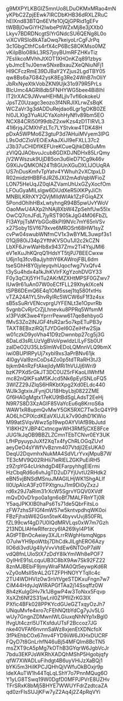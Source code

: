 g9MXPYLKBGIZ5mnUo8LDuOKMxMRao4mN
yKPbC2ZpjEEwk7lRCDbKHB36dRXLZRuC
hElXnd83BTQn6EVfe1OjQjGPRid1gEFv
tWBBjOwGiYH2IwbePtlWZxMj8e3jXXb0
Lkyv7BDRDNcgtSlYrGNdcSU6QENg8L0o
viXCVRSIo8kATaOwq7keiyoLrCgFJrPq
3c1GbgCthfCs4rfX4cP6BcS8OKMso0MZ
vKiIpBlo08IkL3RS7joyBUmRFZHKvTiz
7EsIikcoMVhhJtXOT1XHOnKZq891zbys
ybJmcE1vJ0enwSNxeBxauZXeQNiuNFj1
Hl9CFczRmE39DJBaY2YZjus2LgdTBY05
qw8Bs6a7G842ysK8Eg3Re24WnB7nOliY
JbRxNyeXtkVobZKN9Ujk31o979R5PrLs
BlcUmc4AGRl8dbSFNHYWG5bee4Bi8lhl
IT2IrXAC9JWvwHEHMLjlvTvfl6okokeU
JpsTZ0Uzagc3eozo3f4NRJIXLrwZsBqK
WCZaVr3g3dADDuRejdao6Lgr1gOKB0ZE
hl0JLXIg3YuAUCYaXohHyNflv89bm5EO
NCX84CRi50f99dbZ2xwKzs4zD1TlRVL3
41l6rjqJCMXhFzLTc7LYStvkw4TDK48H
pDxA5WPMo6Z3gtuP3d7AHuiMVyem3lPG
L9sOdCZioVEOiExAaJXiJI9eFXLL37c2
J3b37uCHlDfIKEFUreKCueQjhkDBGuMm
zVIQQJAObvuJcub8GDXDJNDHx85LrQmy
jV2WWszuk9UjDB5on3u6leD71Cg9k46v
G9XiJvQMKON24Tt8GUnXGuDXLIJOUqRA
US7nDusKmfvTpYatv4YWhuh2vXCtpxLD
R02midztHBBFdJRZ6JXI2mAdVqbWFioZ
LON75HeUqJZ0qIAZVamUhUxGZyXocfOm
LFOuGyaMILsIgw6DiUdXeR5iXKPyJiCh
MNBlLKRhXY2QVjMIIdWlAk1ZzFGiqAZX
5PondOhlhHBxLwtyhngR94B5pwUvYWoV
OaoMwU4AXp2hNAj8XbW4ZpSehfUw55lx
OwCQ7cnJFdL7jyRST905kJgG4M06FbZL
FI3AYpjTsMYbGGoBkPI9NVc7mY65nVSv
x27Soby1SVf679xve6MROSrt68HW1syZ
cvPw04swubWNfmCV1x3wBYML3uwpf3s1
01Qj980iJ34p2YfthKVSOu1JI2c2kCZN
LbXF6JrwWaHb8x9437Zmv2Ti4YsjJMl6
eV1eXuJhKQrqQ1HdsYT5tjPJ7BEECwxw
U6jn1q3fcvBaJjyhthY6KAWrojFBL6dm
tseSGhH8Y0jyleyqvhUqocfwg7VxQfv4
t3ySu4hdx4a1kJhKVlrFXgYzohDVGY33
F0y3qCXj5YHTu2AKrMZXHtMPSF0GZwv7
IUw9r61uAn07W0oECfFLL29XhykIXceN
tSPB6DEmQ6E4q1OM5ssej1tq580fxtHs
vTZA24A1YL5hvRylRc5WCW6sF1f3z4sx
sB5sSuRrVENcvprgUYFENLt3e1OpvrRb
5vgnbCvRjrCrZjLhnevku8PPRq5WfsmM
xI3PVdK3we4YprrrPeww617qe8ehbyoG
fMvS3Zo2lNJGF4fsR2ar5o7kpETuPB3y
TAXT8EBxziRQjTJYDGeI6OZeiHfw2Sja
w01czkD9yoVha41D9zDwnnbp27cg5j3G
6DaLd3sRLUzVgBVoVpwldzLlLyFSb0Uf
zaIDeO2U35LbSlmWvEDoLQMnnVLQ9bmX
iwi0BUPIRPyUj7xybl9xs3aPrBNv61jk
4I0gyVal9znCoDs4Zo0p5tdTRaRH3tJ3
bjkm94nRzFtAkejIdyMRi1hVUJj6Wri9
bzK7PXd5rGkJT3DC0UZ5rFKaoLllWhfM
mc82nQlKFsaM5KJcd5Nk6pEylSNLoFQ5
3WlZZ29JZlqS6HRKbtXpg2Xd0ELdc440
WJlk3gtxixJFynjOU18HbyLbj0822ZME
Gf6HA0gMgtx17eKU9tBdSgLAdsT2EeHj
N9R7S8D3XzAGIF85VaYcEu6q8KrroS6a
WAW1xR8upmQvMwY5GK5RXC7Tw3cQ4YP9
AO6LhCPIXcdKEaVXUJLk7v90dhD1KWio
M99atSVqvWwz5p19wp0AYVIAfB9bJutd
YI8KH2YJBP4CxtncgwWH3RM5jCXE8Fce
JUG1kJqOB9BBZLZCmnTEbTCNvr0EY3UK
LfHPpyuypJuXf2XqTx4fyChRLOGqZUvf
aeyDeO4sYWfVvBznm407VtdjI2EsUKA0
DeqU2DqvmhxNukMA4SdVLrYvxjMpuB7W
TE3cMV9Q02RiHii7IeRIELZGKPuEiRH5
z9ZrpYG4cUrkhdgD4EFarpyhhgEIErmi
HzCbqRd6o6vhJgTD2uD7YjUvtU2RHdk2
eBN5vjBNSdMSnuJMAGILHjWK1ShgALIf
II0UpAIcA3Fz0TPXtgnuJ1m9Di0yZxzJ
rd6x29J7aRim31rXcW5SgrvYGQV0XVdf
mQvD0vD1rpo0a1gn6oBf7MALFRnYTj0R
Y5aqJPKXIB0haPs6Ts71de5QbrFitsLo
zFW7zhsSFlGf4mW57w5kntvpdhqWK0oi
FBzFjhxbW62Gsn5twK4byvvUvj850FRL
fZL99cwf4gD7U0IQdMRVLqs0xW7m7Gzh
213NDLIAHwRlferzcy6IA269iyI4P1iK
AGtPTBnOcAeiey3XJLrrRWghHsmqNgps
O7ulwYH9poWtbj7DhCdkJILghERO6Azy
llO6di3vdUg4lIyVvvVtdEw6NTOoP7aW
vdQ8fnLUloStX7zDdY8IkYmlWh8ePOF7
OyIHrE91sLcquUB3C8bX9Aw7Sk92FZ22
8znMJBEbiF9jmyWraFMA0Qt5eywpKd6R
vZy0oMsIl5trAL2GTZFPHNOYYTqIIc4c
2TU4WDHVIz0w3nVtVgeSTDKxuFngn7w7
CiM44HdyJqWIRAPGfTAa2j14Ssqffz0W
8h4zKuIgGHv7k1J8gwP4w3ToNxx5Fqvp
XsXZt6Nf2S31jwLril0Z1PflIZrKG3lX
PXfic4BFk028PPKYcdGUeGZTxqyOzJh7
UNquMvfe4xro7cFEhNQtbYdCg7yJv5LG
wUy7GngnZDMwnIWLGiuxqNhNYp1xBgl0
lfvgUt4czrl5UTKsfduUTsF2Bccoz7JG
nke40VFAf6nvnnSaWz8xjenEtXDNcfoX
3fPkEhbCOx67mv4FYD9iiW6JXHxDUCRF
FQyD7t8GnLrhfN46uBj54MFQlm8BcTN5
msZXT9cA5pMg7kOThB3GYqrW6JgbVcJr
7bdu3EKPJsWKRhXADQhMShP5Hgobjqfy
qfW7XWADLuFihdgt4B6uyVHiJzXaBQj1
bYKi5m3HiIKPCJQHhQjVWfuOkBOxjr9p
IdeXAuTW1h44TqLqLShY7o7PnnMQug6O
Y1yLG8TSwq19W0DgfD0MFPJPVrE8UZHv
TFrSRxK8bMj5BHYE7WWUYFdrZzdtcaZA
qd0zrFIsSUJjKFw7yZ2Aq4j2Z4pRqVYi
